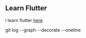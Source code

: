 ## Learn Flutter

i learn flutter [here](https://www.youtube.com/playlist?list=PLZQbl9Jhl-VACm40h5t6QMDB92WlopQmV)

git log --graph --decorate --oneline

